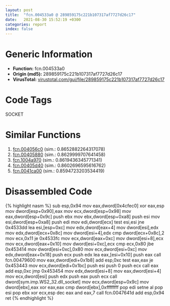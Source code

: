 ```yaml
---
layout: post
title:  "fcn.004533a0 @ 289859175c221b107317af7727d26c17"
date:   2021-08-30 15:52:19 +0300
categories: report
index: false
---
```


# Generic Information
- **Function:** fcn.004533a0
- **Origin (md5):** 289859175c221b107317af7727d26c17
- **VirusTotal:** [virustotal.com/gui/file/289859175c221b107317af7727d26c17][virustotal_ref]

# Code Tags
<span class="tag" id="SOCKET">SOCKET</span>


# Similar Functions

1. [fcn.004056c0][similar_1_ref] (sim.: 0.8652882264317078)
2. [fcn.00405880][similar_2_ref] (sim.: 0.8629999707641458)
3. [fcn.1004a970][similar_3_ref] (sim.: 0.8619436345771341)
4. [fcn.00405d40][similar_4_ref] (sim.: 0.8602696595616762)
5. [fcn.0041ca00][similar_5_ref] (sim.: 0.8594723203534419)


# Disassembled Code

{% highlight nasm %}
sub esp,0x94
mov eax,dword[0x4cfec0]
xor eax,esp
mov dword[esp+0x90],eax
mov ecx,dword[esp+0x98]
mov eax,dword[esp+0x9c]
push ebx
mov ebx,dword[esp+0xa8]
push esi
mov esi,dword[esp+0xa8]
push edi
mov edi,dword[ecx]
test esi,esi
jne 0x4533dd
lea esi,[esp+0xc]
mov edx,dword[eax+4]
mov dword[esi],edx
mov edx,dword[ecx+0x8c]
mov dword[esi+4],edx
cmp dword[ecx+0x8c],2
mov ecx,0x11
je 0x4533fc
mov ecx,dword[eax+0xc]
mov dword[esi+8],ecx
mov ecx,dword[eax+0x10]
mov dword[esi+0xc],ecx
cmp ecx,0x80
jbe 0x453414
mov dword[esi+0xc],0x80
mov ecx,dword[esi+0xc]
mov edx,dword[eax+0x18]
push ecx
push edx
lea eax,[esi+0x10]
push eax
call fcn.00479600
mov eax,dword[edi+0x1b8]
add esp,0xc
test eax,eax
je 0x453443
mov ecx,dword[edi+0x1bc]
push esi
push 0
push ecx
call eax
add esp,0xc
jmp 0x453454
mov edx,dword[esi+8]
mov eax,dword[esi+4]
mov ecx,dword[esi]
push edx
push eax
push ecx
call dword[sym.imp.WS2_32.dll_socket]
mov ecx,dword[esp+0x9c]
mov dword[ebx],eax
xor eax,eax
cmp dword[ebx],0xffffffff
pop edi
setne al
pop esi
pop ebx
xor ecx,esp
dec eax
and eax,7
call fcn.0047641d
add esp,0x94
ret
{% endhighlight %}


[similar_1_ref]: /report/fcn.004056c0@b9bcb002212a6b3f234989f71e66f5f7
[similar_2_ref]: /report/fcn.00405880@b9bcb002212a6b3f234989f71e66f5f7
[similar_3_ref]: /report/fcn.1004a970@2585b133c2e70968905cce13b1fc2654
[similar_4_ref]: /report/fcn.00405d40@b9bcb002212a6b3f234989f71e66f5f7
[similar_5_ref]: /report/fcn.0041ca00@be7fba7cc724acf4ae2900d99e0fc9c3
[virustotal_ref]: https://www.virustotal.com/gui/file/289859175c221b107317af7727d26c17